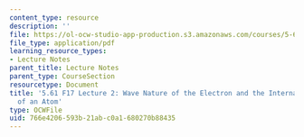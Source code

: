 ```yaml
---
content_type: resource
description: ''
file: https://ol-ocw-studio-app-production.s3.amazonaws.com/courses/5-61-physical-chemistry-fall-2017/766e4206593b21abc0a1680270b88435_MIT5_61F17_lec2.pdf
file_type: application/pdf
learning_resource_types:
- Lecture Notes
parent_title: Lecture Notes
parent_type: CourseSection
resourcetype: Document
title: '5.61 F17 Lecture 2: Wave Nature of the Electron and the Internal Structure
  of an Atom'
type: OCWFile
uid: 766e4206-593b-21ab-c0a1-680270b88435
---
```

